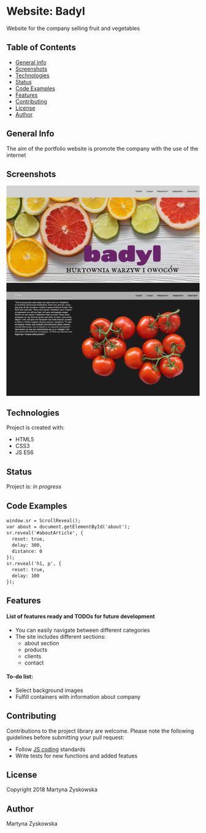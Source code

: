 # Website: Badyl
Website for the company selling fruit and vegetables
## Table of Contents
* [General info](#general-info)
* [Screenshots](#screenshots)
* [Technologies](#technologies)
* [Status](#status)
* [Code Examples](#code-examples)
* [Features](#features)
* [Contributing](#contributing)
* [License](#license)
* [Author](#author)
## General Info
The aim of the portfolio website is promote the company with the use of the internet
## Screenshots
![badyl_img](./badyl_img.png)
![badyl_img2](./badyl_img2.png)
## Technologies
Project is created with:
- HTML5
- CSS3
- JS ES6
## Status
Project is: _in progress_
## Code Examples

```
window.sr = ScrollReveal();
var about = document.getElementById('about');
sr.reveal('#aboutArticle', {
  reset: true,
  delay: 300,
  distance: 0 
});
sr.reveal('h1, p', {
  reset: true,
  delay: 100
});
```

## Features
#### List of features ready and TODOs for future development
* You can easily navigate between different categories
* The site includes different sections:
  - about section
  - products
  - clients
  - contact

#### To-do list:
* Select background images
* Fulfill containers with information about company
## Contributing
Contributions to the project library are welcome. Please note the following guidelines before submitting your pull request:
 - Follow [JS coding](https://developer.mozilla.org/bm/docs/Web/JavaScript/Guide) standards
 - Write tests for new functions and added featues
## License
Copyright 2018 Martyna Zyskowska
## Author
Martyna Zyskowska
